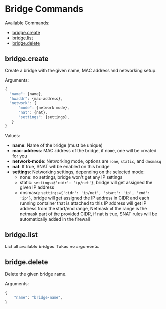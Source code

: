 # Bridge Commands

Available Commands:

- [bridge.create](#create)
- [bridge.list](#list)
- [bridge.delete](#delete)


<a id="create"></a>
## bridge.create

Create a bridge with the given name, MAC address and networking setup.


Arguments:
```javascript
{
  "name": {name},
  "hwaddr": {mac-address},
  "network": {
      "mode": {network-mode},
      "nat": {nat},
      "settings": {settings},
   }
}
```

Values:

- **name**: Name of the bridge (must be unique)
- **mac-address**: MAC address of the bridge, if none, one will be created for you
- **network-mode**: Networking mode, options are `none`, `static`, and `dnsmasq`
- **nat**: If true, SNAT will be enabled on this bridge
- **settings**: Networking settings, depending on the selected mode:
  - none: no settings, bridge won't get any IP settings
  - static: `settings={'cidr': 'ip/net'}`, bridge will get assigned the given IP address
  - dnsmasq: `settings={'cidr': 'ip/net', 'start': 'ip', 'end': 'ip'}`, bridge will get assigned the IP address in CIDR and each running container that is attached to this IP address will get IP address from the start/end range, Netmask of the range is the netmask part of the provided CIDR, if nat is true, SNAT rules will be automatically added in the firewall


<a id="list"></a>
## bridge.list

List all available bridges. Takes no arguments.


<a id="delete"></a>
## bridge.delete

Delete the given bridge name.

Arguments:

```javascript
{
    "name": "bridge-name",
}
```
